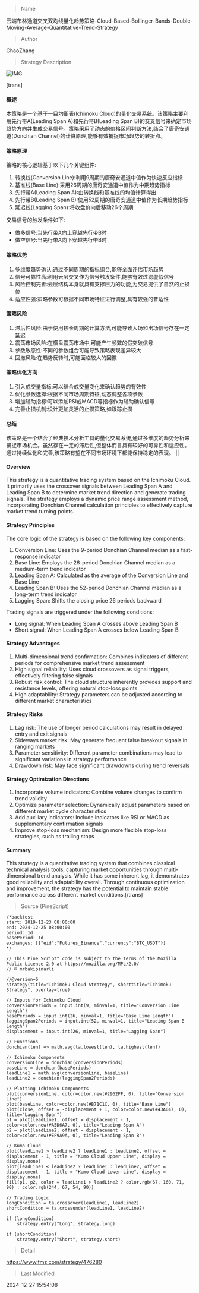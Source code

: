 
> Name

云端布林通道交叉双均线量化趋势策略-Cloud-Based-Bollinger-Bands-Double-Moving-Average-Quantitative-Trend-Strategy

> Author

ChaoZhang

> Strategy Description

![IMG](https://www.fmz.com/upload/asset/14dc0ee717e9f471365.png)

[trans]
#### 概述
本策略是一个基于一目均衡表(Ichimoku Cloud)的量化交易系统。该策略主要利用先行带A(Leading Span A)和先行带B(Leading Span B)的交叉信号来确定市场趋势方向并生成交易信号。策略采用了动态的价格区间判断方法,结合了唐奇安通道(Donchian Channel)的计算原理,能够有效捕捉市场趋势的转折点。

#### 策略原理
策略的核心逻辑基于以下几个关键组件:
1. 转换线(Conversion Line):利用9周期的唐奇安通道中值作为快速反应指标
2. 基准线(Base Line):采用26周期的唐奇安通道中值作为中期趋势指标
3. 先行带A(Leading Span A):由转换线和基准线的均值计算得出
4. 先行带B(Leading Span B):使用52周期的唐奇安通道中值作为长期趋势指标
5. 延迟线(Lagging Span):将收盘价向后移动26个周期

交易信号的触发条件如下:
- 做多信号:当先行带A向上穿越先行带B时
- 做空信号:当先行带A向下穿越先行带B时

#### 策略优势
1. 多维度趋势确认:通过不同周期的指标组合,能够全面评估市场趋势
2. 信号可靠性高:利用云层交叉作为信号触发条件,能够有效过滤虚假信号
3. 风险控制完善:云层结构本身就具有支撑压力的功能,为交易提供了自然的止损位
4. 适应性强:策略参数可根据不同市场特征进行调整,具有较强的普适性

#### 策略风险
1. 滞后性风险:由于使用较长周期的计算方法,可能导致入场和出场信号存在一定延迟
2. 震荡市场风险:在横盘震荡市场中,可能产生频繁的假突破信号
3. 参数敏感性:不同的参数组合可能导致策略表现差异较大
4. 回撤风险:在趋势反转时,可能面临较大的回撤

#### 策略优化方向
1. 引入成交量指标:可以结合成交量变化来确认趋势的有效性
2. 优化参数选择:根据不同市场周期特征,动态调整各项参数
3. 增加辅助指标:可以添加RSI或MACD等指标作为辅助确认信号
4. 完善止损机制:设计更加灵活的止损策略,如跟踪止损

#### 总结
该策略是一个结合了经典技术分析工具的量化交易系统,通过多维度的趋势分析来捕捉市场机会。虽然存在一定的滞后性,但整体而言具有较好的可靠性和适应性。通过持续优化和完善,该策略有望在不同市场环境下都能保持稳定的表现。 || 

#### Overview
This strategy is a quantitative trading system based on the Ichimoku Cloud. It primarily uses the crossover signals between Leading Span A and Leading Span B to determine market trend direction and generate trading signals. The strategy employs a dynamic price range assessment method, incorporating Donchian Channel calculation principles to effectively capture market trend turning points.

#### Strategy Principles
The core logic of the strategy is based on the following key components:
1. Conversion Line: Uses the 9-period Donchian Channel median as a fast-response indicator
2. Base Line: Employs the 26-period Donchian Channel median as a medium-term trend indicator
3. Leading Span A: Calculated as the average of the Conversion Line and Base Line
4. Leading Span B: Uses the 52-period Donchian Channel median as a long-term trend indicator
5. Lagging Span: Shifts the closing price 26 periods backward

Trading signals are triggered under the following conditions:
- Long signal: When Leading Span A crosses above Leading Span B
- Short signal: When Leading Span A crosses below Leading Span B

#### Strategy Advantages
1. Multi-dimensional trend confirmation: Combines indicators of different periods for comprehensive market trend assessment
2. High signal reliability: Uses cloud crossovers as signal triggers, effectively filtering false signals
3. Robust risk control: The cloud structure inherently provides support and resistance levels, offering natural stop-loss points
4. High adaptability: Strategy parameters can be adjusted according to different market characteristics

#### Strategy Risks
1. Lag risk: The use of longer period calculations may result in delayed entry and exit signals
2. Sideways market risk: May generate frequent false breakout signals in ranging markets
3. Parameter sensitivity: Different parameter combinations may lead to significant variations in strategy performance
4. Drawdown risk: May face significant drawdowns during trend reversals

#### Strategy Optimization Directions
1. Incorporate volume indicators: Combine volume changes to confirm trend validity
2. Optimize parameter selection: Dynamically adjust parameters based on different market cycle characteristics
3. Add auxiliary indicators: Include indicators like RSI or MACD as supplementary confirmation signals
4. Improve stop-loss mechanism: Design more flexible stop-loss strategies, such as trailing stops

#### Summary
This strategy is a quantitative trading system that combines classical technical analysis tools, capturing market opportunities through multi-dimensional trend analysis. While it has some inherent lag, it demonstrates good reliability and adaptability overall. Through continuous optimization and improvement, the strategy has the potential to maintain stable performance across different market conditions.[/trans]



> Source (PineScript)

``` pinescript
/*backtest
start: 2019-12-23 08:00:00
end: 2024-12-25 08:00:00
period: 1d
basePeriod: 1d
exchanges: [{"eid":"Futures_Binance","currency":"BTC_USDT"}]
*/

// This Pine Script™ code is subject to the terms of the Mozilla Public License 2.0 at https://mozilla.org/MPL/2.0/
// © mrbakipinarli

//@version=6
strategy(title="Ichimoku Cloud Strategy", shorttitle="Ichimoku Strategy", overlay=true)

// Inputs for Ichimoku Cloud
conversionPeriods = input.int(9, minval=1, title="Conversion Line Length")
basePeriods = input.int(26, minval=1, title="Base Line Length")
laggingSpan2Periods = input.int(52, minval=1, title="Leading Span B Length")
displacement = input.int(26, minval=1, title="Lagging Span")

// Functions
donchian(len) => math.avg(ta.lowest(len), ta.highest(len))

// Ichimoku Components
conversionLine = donchian(conversionPeriods)
baseLine = donchian(basePeriods)
leadLine1 = math.avg(conversionLine, baseLine)
leadLine2 = donchian(laggingSpan2Periods)

// Plotting Ichimoku Components
plot(conversionLine, color=color.new(#2962FF, 0), title="Conversion Line")
plot(baseLine, color=color.new(#B71C1C, 0), title="Base Line")
plot(close, offset = -displacement + 1, color=color.new(#43A047, 0), title="Lagging Span")
p1 = plot(leadLine1, offset = displacement - 1, color=color.new(#A5D6A7, 0), title="Leading Span A")
p2 = plot(leadLine2, offset = displacement - 1, color=color.new(#EF9A9A, 0), title="Leading Span B")

// Kumo Cloud
plot(leadLine1 > leadLine2 ? leadLine1 : leadLine2, offset = displacement - 1, title = "Kumo Cloud Upper Line", display = display.none) 
plot(leadLine1 < leadLine2 ? leadLine1 : leadLine2, offset = displacement - 1, title = "Kumo Cloud Lower Line", display = display.none) 
fill(p1, p2, color = leadLine1 > leadLine2 ? color.rgb(67, 160, 71, 90) : color.rgb(244, 67, 54, 90))

// Trading Logic
longCondition = ta.crossover(leadLine1, leadLine2)
shortCondition = ta.crossunder(leadLine1, leadLine2)

if (longCondition)
    strategy.entry("Long", strategy.long)

if (shortCondition)
    strategy.entry("Short", strategy.short)

```

> Detail

https://www.fmz.com/strategy/476280

> Last Modified

2024-12-27 15:54:08
